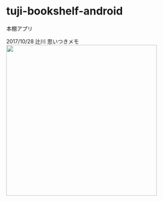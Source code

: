 # tuji-bookshelf-android
本棚アプリ

2017/10/28 辻川
思いつきメモ
<img src="https://user-images.githubusercontent.com/7733837/32135071-d3a212a8-bc33-11e7-9c2f-bd26ff9573d6.png" width="400px">
